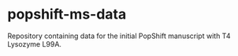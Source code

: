 # popshift-ms-data
Repository containing data for the initial PopShift manuscript with T4 Lysozyme L99A.
